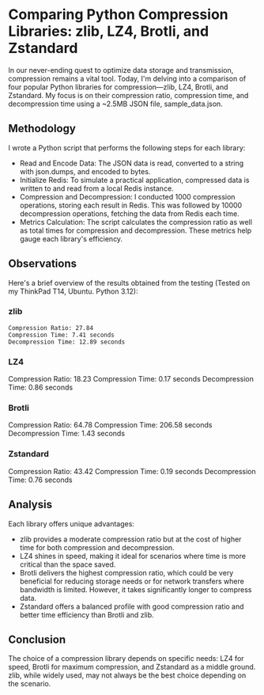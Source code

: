 # Comparing Python Compression Libraries: zlib, LZ4, Brotli, and Zstandard

In our never-ending quest to optimize data storage and transmission, compression remains a vital tool. Today, I'm delving into a comparison of four popular Python libraries for compression—zlib, LZ4, Brotli, and Zstandard. My focus is on their compression ratio, compression time, and decompression time using a ~2.5MB JSON file, sample_data.json.

## Methodology

I wrote a Python script that performs the following steps for each library:

* Read and Encode Data: The JSON data is read, converted to a string with json.dumps, and encoded to bytes.
* Initialize Redis: To simulate a practical application, compressed data is written to and read from a local Redis instance.
* Compression and Decompression: I conducted 1000 compression operations, storing each result in Redis. This was followed by 10000 decompression operations, fetching the data from Redis each time.
* Metrics Calculation: The script calculates the compression ratio as well as total times for compression and decompression. These metrics help gauge each library's efficiency.

## Observations

Here's a brief overview of the results obtained from the testing (Tested on my ThinkPad T14, Ubuntu. Python 3.12):

### zlib

    Compression Ratio: 27.84
    Compression Time: 7.41 seconds
    Decompression Time: 12.89 seconds

### LZ4

Compression Ratio: 18.23
Compression Time: 0.17 seconds
Decompression Time: 0.86 seconds

### Brotli

Compression Ratio: 64.78
Compression Time: 206.58 seconds
Decompression Time: 1.43 seconds

### Zstandard

Compression Ratio: 43.42
Compression Time: 0.19 seconds
Decompression Time: 0.76 seconds

## Analysis

Each library offers unique advantages:

* zlib provides a moderate compression ratio but at the cost of higher time for both compression and decompression.
* LZ4 shines in speed, making it ideal for scenarios where time is more critical than the space saved.
* Brotli delivers the highest compression ratio, which could be very beneficial for reducing storage needs or for network transfers where bandwidth is limited. However, it takes significantly longer to compress data.
* Zstandard offers a balanced profile with good compression ratio and better time efficiency than Brotli and zlib.

## Conclusion

The choice of a compression library depends on specific needs: LZ4 for speed, Brotli for maximum compression, and Zstandard as a middle ground. zlib, while widely used, may not always be the best choice depending on the scenario.
